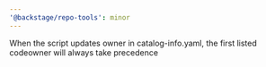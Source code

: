 ```yaml
---
'@backstage/repo-tools': minor
---
```


When the script updates owner in catalog-info.yaml, the first listed codeowner will always take precedence
